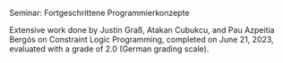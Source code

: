 Seminar: Fortgeschrittene Programmierkonzepte

Extensive work done by Justin Graß, Atakan Cubukcu, and Pau Azpeitia Bergós on Constraint Logic Programming, completed on June 21, 2023, evaluated with a grade of 2.0 (German grading scale).